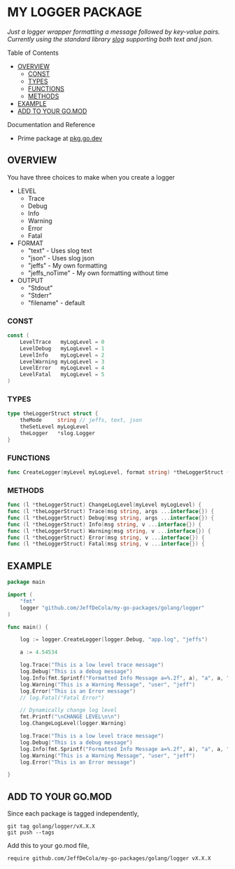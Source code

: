 # MY LOGGER PACKAGE

_Just a logger wrapper formatting a message followed
by key-value pairs.
Currently using the standard library
[slog](https://pkg.go.dev/log/slog)
supporting both text and json._

Table of Contents

* [OVERVIEW](https://github.com/JeffDeCola/my-go-packages/tree/master/golang/logger#overview)
  * [CONST](https://github.com/JeffDeCola/my-go-packages/tree/master/golang/logger#const)
  * [TYPES](https://github.com/JeffDeCola/my-go-packages/tree/master/golang/logger#types)
  * [FUNCTIONS](https://github.com/JeffDeCola/my-go-packages/tree/master/golang/logger#functions)
  * [METHODS](https://github.com/JeffDeCola/my-go-packages/tree/master/golang/logger#methods)
* [EXAMPLE](https://github.com/JeffDeCola/my-go-packages/tree/master/golang/logger#example)
* [ADD TO YOUR GO.MOD](https://github.com/JeffDeCola/my-go-packages/tree/master/golang/logger#add-to-your-gomod)

Documentation and Reference

* Prime package at
  [pkg.go.dev](https://pkg.go.dev/github.com/JeffDeCola/my-go-packages/golang/logger)

## OVERVIEW

You have three choices to make when you create a logger

* LEVEL
  * Trace
  * Debug
  * Info
  * Warning
  * Error
  * Fatal
* FORMAT
  * "text" - Uses slog text
  * "json" - Uses slog json
  * "jeffs" - My own formatting
  * "jeffs_noTime" - My own formatting without time
* OUTPUT
  * "Stdout"
  * "Stderr"
  * "filename" - default

### CONST

```go
const (
    LevelTrace   myLogLevel = 0
    LevelDebug   myLogLevel = 1
    LevelInfo    myLogLevel = 2
    LevelWarning myLogLevel = 3
    LevelError   myLogLevel = 4
    LevelFatal   myLogLevel = 5
)
```

### TYPES

```go
type theLoggerStruct struct {
    theMode     string // jeffs, text, json
    theSetLevel myLogLevel
    theLogger   *slog.Logger
}
```

### FUNCTIONS

```go
func CreateLogger(myLevel myLogLevel, format string) *theLoggerStruct {
```

### METHODS

```go
func (l *theLoggerStruct) ChangeLogLevel(myLevel myLogLevel) {
func (l *theLoggerStruct) Trace(msg string, args ...interface{}) {
func (l *theLoggerStruct) Debug(msg string, args ...interface{}) {
func (l *theLoggerStruct) Info(msg string, v ...interface{}) {
func (l *theLoggerStruct) Warning(msg string, v ...interface{}) {
func (l *theLoggerStruct) Error(msg string, v ...interface{}) {
func (l *theLoggerStruct) Fatal(msg string, v ...interface{}) {

```

## EXAMPLE

```go
package main

import (
    "fmt"
    logger "github.com/JeffDeCola/my-go-packages/golang/logger"
)

func main() {

    log := logger.CreateLogger(logger.Debug, "app.log", "jeffs")

    a := 4.54534

    log.Trace("This is a low level trace message")
    log.Debug("This is a debug message")
    log.Info(fmt.Sprintf("Formatted Info Message a=%.2f", a), "a", a, "user", "jeff")
    log.Warning("This is a Warning Message", "user", "jeff")
    log.Error("This is an Error message")
    // log.Fatal("Fatal Error")

    // Dynamically change log level
    fmt.Printf("\nCHANGE LEVEL\n\n")
    log.ChangeLogLevel(logger.Warning)

    log.Trace("This is a low level trace message")
    log.Debug("This is a debug message")
    log.Info(fmt.Sprintf("Formatted Info Message a=%.2f", a), "a", a, "user", "jeff")
    log.Warning("This is a Warning Message", "user", "jeff")
    log.Error("This is an Error message")

}
```

## ADD TO YOUR GO.MOD

Since each package is tagged independently,

```text
git tag golang/logger/vX.X.X
git push --tags
```

Add this to your go.mod file,

```text
require github.com/JeffDeCola/my-go-packages/golang/logger vX.X.X
```
